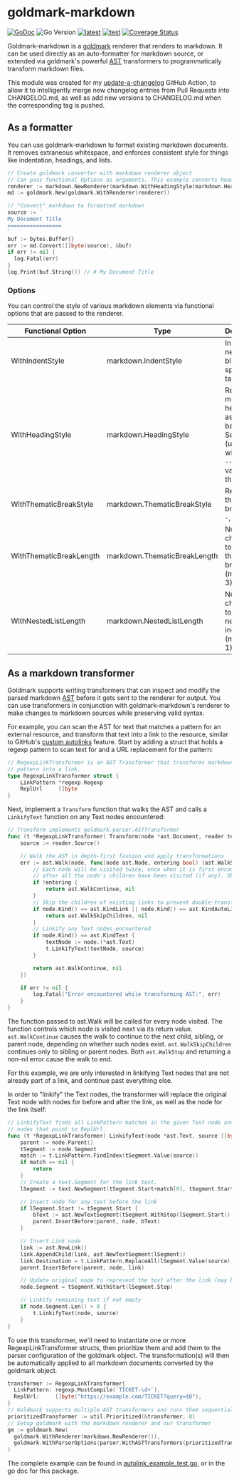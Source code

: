 # goldmark-markdown

[![GoDoc](https://godoc.org/github.com/teekennedy/goldmark-markdown?status.svg)](https://godoc.org/github.com/teekennedy/goldmark-markdown) ![Go Version](https://img.shields.io/github/go-mod/go-version/teekennedy/goldmark-markdown) [![latest](https://img.shields.io/github/v/tag/teekennedy/goldmark-markdown)](https://github.com/teekennedy/goldmark-markdown/tags) [![test](https://github.com/teekennedy/goldmark-markdown/actions/workflows/test.yml/badge.svg)](https://github.com/teekennedy/goldmark-markdown/actions/workflows/test.yml) [![Coverage Status](https://coveralls.io/repos/github/teekennedy/goldmark-markdown/badge.svg?branch=main)](https://coveralls.io/github/teekennedy/goldmark-markdown?branch=main)

Goldmark-markdown is a [goldmark] renderer that renders to markdown. It can be used directly as an
auto-formatter for markdown source, or extended via goldmark's powerful [AST] transformers to
programmatically transform markdown files.

This module was created for my [update-a-changelog] GitHub Action, to allow it to intelligently
merge new changelog entries from Pull Requests into CHANGELOG.md, as well as add new versions to
CHANGELOG.md when the corresponding tag is pushed.

## As a formatter

You can use goldmark-markdown to format existing markdown documents. It removes extraneous
whitespace, and enforces consistent style for things like indentation, headings, and lists.

```go
// Create goldmark converter with markdown renderer object
// Can pass functional Options as arguments. This example converts headings to ATX style.
renderer := markdown.NewRenderer(markdown.WithHeadingStyle(markdown.HeadingStyleATX))
md := goldmark.New(goldmark.WithRenderer(renderer))

// "Convert" markdown to formatted markdown
source := `
My Document Title
=================
`
buf := bytes.Buffer{}
err := md.Convert([]byte(source), &buf)
if err != nil {
  log.Fatal(err)
}
log.Print(buf.String()) // # My Document Title
```

### Options

You can control the style of various markdown elements via functional options that are passed to
the renderer.

| Functional Option       | Type                         | Description                                                                                                |
| ----------------------- | ---------------------------- | ---------------------------------------------------------------------------------------------------------- |
| WithIndentStyle         | markdown.IndentStyle         | Indent nested blocks with spaces or tabs.                                                                  |
| WithHeadingStyle        | markdown.HeadingStyle        | Render markdown headings as ATX (`#`-based), Setext (underlined with `===` or `---`), or variants thereof. |
| WithThematicBreakStyle  | markdown.ThematicBreakStyle  | Render thematic breaks with `-`, `*`, or `_`.                                                              |
| WithThematicBreakLength | markdown.ThematicBreakLength | Number of characters to use in a thematic break (minimum 3).                                               |
| WithNestedListLength    | markdown.NestedListLength    | Number of characters to use in a nested list indentation (minimum 1).                                      |

## As a markdown transformer

Goldmark supports writing transformers that can inspect and modify the parsed markdown [AST] before
it gets sent to the renderer for output. You can use transformers in conjunction with
goldmark-markdown's renderer to make changes to markdown sources while preserving valid syntax.

For example, you can scan the AST for text that matches a pattern for an external resource, and
transform that text into a link to the resource, similar to GitHub's [custom autolinks] feature.
Start by adding a struct that holds a regexp pattern to scan text for and a URL replacement for the
pattern:

```go
// RegexpLinkTransformer is an AST Transformer that transforms markdown text that matches a regex
// pattern into a link.
type RegexpLinkTransformer struct {
	LinkPattern *regexp.Regexp
	ReplUrl     []byte
}
```

Next, implement a `Transform` function that walks the AST and calls a `LinkifyText` function on any
Text nodes encountered:

```go
// Transform implements goldmark.parser.ASTTransformer
func (t *RegexpLinkTransformer) Transform(node *ast.Document, reader text.Reader, pc parser.Context) {
	source := reader.Source()

	// Walk the AST in depth-first fashion and apply transformations
	err := ast.Walk(node, func(node ast.Node, entering bool) (ast.WalkStatus, error) {
		// Each node will be visited twice, once when it is first encountered (entering), and again
		// after all the node's children have been visited (if any). Skip the latter.
		if !entering {
			return ast.WalkContinue, nil
		}
		// Skip the children of existing links to prevent double-transformation.
		if node.Kind() == ast.KindLink || node.Kind() == ast.KindAutoLink {
			return ast.WalkSkipChildren, nil
		}
		// Linkify any Text nodes encountered
		if node.Kind() == ast.KindText {
			textNode := node.(*ast.Text)
			t.LinkifyText(textNode, source)
		}

		return ast.WalkContinue, nil
	})

	if err != nil {
		log.Fatal("Error encountered while transforming AST:", err)
	}
}
```

The function passed to ast.Walk will be called for every node visited. The function controls which
node is visited next via its return value. `ast.WalkContinue` causes the walk to continue to the
next child, sibling, or parent node, depending on whether such nodes exist. `ast.WalkSkipChildren`
continues only to sibling or parent nodes. Both `ast.WalkStop` and returning a non-nil error cause
the walk to end.

For this example, we are only interested in linkifying Text nodes that are not already part of a
link, and continue past everything else.

In order to "linkify" the Text nodes, the transformer will replace the original Text node with
nodes for before and after the link, as well as the node for the link itself:

```go
// LinkifyText finds all LinkPattern matches in the given Text node and replaces them with Link
// nodes that point to ReplUrl.
func (t *RegexpLinkTransformer) LinkifyText(node *ast.Text, source []byte) {
	parent := node.Parent()
	tSegment := node.Segment
	match := t.LinkPattern.FindIndex(tSegment.Value(source))
	if match == nil {
		return
	}
	// Create a text.Segment for the link text.
	lSegment := text.NewSegment(tSegment.Start+match[0], tSegment.Start+match[1])

	// Insert node for any text before the link
	if lSegment.Start != tSegment.Start {
		bText := ast.NewTextSegment(tSegment.WithStop(lSegment.Start))
		parent.InsertBefore(parent, node, bText)
	}

	// Insert Link node
	link := ast.NewLink()
	link.AppendChild(link, ast.NewTextSegment(lSegment))
	link.Destination = t.LinkPattern.ReplaceAll(lSegment.Value(source), t.ReplUrl)
	parent.InsertBefore(parent, node, link)

	// Update original node to represent the text after the link (may be empty)
	node.Segment = tSegment.WithStart(lSegment.Stop)

	// Linkify remaining text if not empty
	if node.Segment.Len() > 0 {
		t.LinkifyText(node, source)
	}
}
```

To use this transformer, we'll need to instantiate one or more RegexpLinkTransformer structs, then
prioritize them and add them to the parser configuration of the goldmark object. The
transformation(s) will then be automatically applied to all markdown documents converted by the
goldmark object.

```go
transformer := RegexpLinkTransformer{
  LinkPattern: regexp.MustCompile(`TICKET-\d+`),
  ReplUrl:     []byte("https://example.com/TICKET?query=$0"),
}
// Goldmark supports multiple AST transformers and runs them sequentially in order of priority.
prioritizedTransformer := util.Prioritized(&transformer, 0)
// Setup goldmark with the markdown renderer and our transformer
gm := goldmark.New(
  goldmark.WithRenderer(markdown.NewRenderer()),
  goldmark.WithParserOptions(parser.WithASTTransformers(prioritizedTransformer)),
)
```

The complete example can be found in [autolink_example_test.go], or in the go doc for this package.

[AST]: https://pkg.go.dev/github.com/yuin/goldmark/ast
[autolink_example_test.go]: /autolink_example_test.go
[custom autolinks]: https://docs.github.com/en/get-started/writing-on-github/working-with-advanced-formatting/autolinked-references-and-urls#custom-autolinks-to-external-resources
[goldmark]: https://github.com/yuin/goldmark
[update-a-changelog]: https://github.com/teekennedy/update-a-changelog
